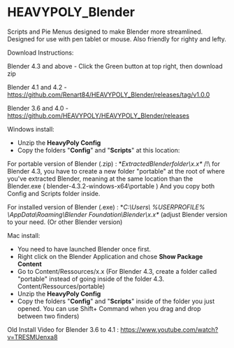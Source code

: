# HEAVYPOLY_Blender

Scripts and Pie Menus designed to make Blender more streamlined.  Designed for use with pen tablet or mouse.  Also friendly for righty and lefty.


Download Instructions:
 

Blender 4.3 and above - Click the Green button at top right, then download zip

Blender 4.1 and 4.2 -https://github.com/Renart84/HEAVYPOLY_Blender/releases/tag/v1.0.0

Blender 3.6 and 4.0 - https://github.com/HEAVYPOLY/HEAVYPOLY_Blender/releases



Windows install:
- Unzip the **HeavyPoly Config**
- Copy the folders "**Config**" and "**Scripts**" at this location:

For portable version of Blender (.zip) : **ExtractedBlenderfolder\x.x\**
/!\ for Blender 4.3, you have to create a new folder "portable" at the root of where you've extracted Blender, meaning at the same location than the Blender.exe ( blender-4.3.2-windows-x64\portable ) And you copy both Config and Scripts folder inside.

For installed version of  Blender (.exe) :  **C:\Users\ %USERPROFILE% \AppData\Roaming\Blender Foundation\Blender\x.x\** (adjust Blender version to your need.
(Or other Blender version)



Mac install:
- You need to have launched Blender once first.
- Right click on the Blender Application and chose **Show Package Content**
- Go to Content/Ressources/x.x (For Blender 4.3, create a folder called "portable" instead of going inside of the folder 4.3. Content/Ressources/portable)
- Unzip the **HeavyPoly Config**
- Copy the folders "**Config**" and "**Scripts**" inside of the folder you just opened.  You can use Shift+ Command when you drag and drop between two finders)



Old Install Video  for Blender 3.6 to 4.1 :  https://www.youtube.com/watch?v=TRESMUenxa8
